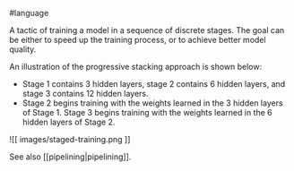 #language

A tactic of training a model in a sequence of discrete stages. The goal can be
either to speed up the training process, or to achieve better model quality.

An illustration of the progressive stacking approach is shown below:

<ul>
<li>Stage 1 contains 3 hidden layers, stage 2 contains 6 hidden layers, and
stage 3 contains 12 hidden layers.</li>
<li>Stage 2 begins training with the weights learned in the 3 hidden layers
of Stage 1. Stage 3 begins training with the weights learned in the 6
hidden layers of Stage 2.</li>
</ul>


![[ images/staged-training.png ]]


See also [[pipelining|pipelining]].

